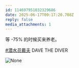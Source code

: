 ```yaml
---
id: 114697951032329686
date: 2025-06-17T09:17:20.708Z
reply: false
media_attachments: 1
---
```


等 -75% 的时候买来养老。

[#潜水员戴夫](https://e5n.cc/tags/%E6%BD%9C%E6%B0%B4%E5%91%98%E6%88%B4%E5%A4%AB) DAVE THE DIVER

![None](https://files.e5n.cc/media_attachments/files/114/697/943/351/215/040/original/4ad389eb2949117b.png)
